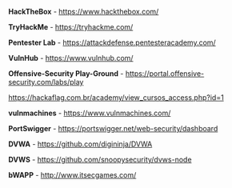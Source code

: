 **HackTheBox** - https://www.hackthebox.com/

**TryHackMe** - https://tryhackme.com/

**Pentester Lab** - https://attackdefense.pentesteracademy.com/

**VulnHub** - https://www.vulnhub.com/

**Offensive-Security Play-Ground** - https://portal.offensive-security.com/labs/play

https://hackaflag.com.br/academy/view_cursos_access.php?id=1

**vulnmachines** - https://www.vulnmachines.com/

**PortSwigger** - https://portswigger.net/web-security/dashboard

**DVWA** - https://github.com/digininja/DVWA

**DVWS** - https://github.com/snoopysecurity/dvws-node

**bWAPP** - http://www.itsecgames.com/

